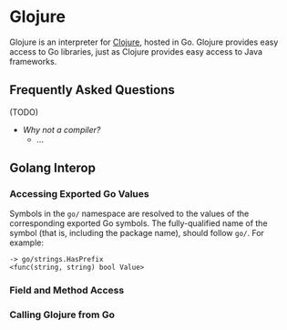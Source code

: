 # Glojure

Glojure is an interpreter for [Clojure](https://clojure.org/), hosted
in Go. Glojure provides easy access to Go libraries, just as Clojure
provides easy access to Java frameworks.

## Frequently Asked Questions

(TODO)

- *Why not a compiler?*
  - ...


## Golang Interop

### Accessing Exported Go Values

Symbols in the `go/` namespace are resolved to the values of the
corresponding exported Go symbols. The fully-qualified name of the
symbol (that is, including the package name), should follow `go/`. For
example:

```
-> go/strings.HasPrefix
<func(string, string) bool Value>
```

### Field and Method Access


### Calling Glojure from Go
